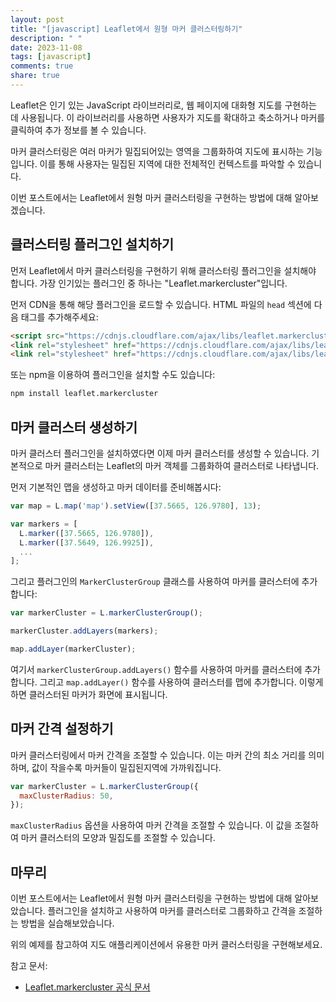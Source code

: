 ```yaml
---
layout: post
title: "[javascript] Leaflet에서 원형 마커 클러스터링하기"
description: " "
date: 2023-11-08
tags: [javascript]
comments: true
share: true
---
```


Leaflet은 인기 있는 JavaScript 라이브러리로, 웹 페이지에 대화형 지도를 구현하는 데 사용됩니다. 이 라이브러리를 사용하면 사용자가 지도를 확대하고 축소하거나 마커를 클릭하여 추가 정보를 볼 수 있습니다. 

마커 클러스터링은 여러 마커가 밀집되어있는 영역을 그룹화하여 지도에 표시하는 기능입니다. 이를 통해 사용자는 밀집된 지역에 대한 전체적인 컨텍스트를 파악할 수 있습니다. 

이번 포스트에서는 Leaflet에서 원형 마커 클러스터링을 구현하는 방법에 대해 알아보겠습니다.

## 클러스터링 플러그인 설치하기
먼저 Leaflet에서 마커 클러스터링을 구현하기 위해 클러스터링 플러그인을 설치해야 합니다. 가장 인기있는 플러그인 중 하나는 "Leaflet.markercluster"입니다. 

먼저 CDN을 통해 해당 플러그인을 로드할 수 있습니다. HTML 파일의 `head` 섹션에 다음 태그를 추가해주세요:

```html
<script src="https://cdnjs.cloudflare.com/ajax/libs/leaflet.markercluster/1.4.1/leaflet.markercluster.js"></script>
<link rel="stylesheet" href="https://cdnjs.cloudflare.com/ajax/libs/leaflet.markercluster/1.4.1/MarkerCluster.css" />
<link rel="stylesheet" href="https://cdnjs.cloudflare.com/ajax/libs/leaflet.markercluster/1.4.1/MarkerCluster.Default.css" />
```

또는 npm을 이용하여 플러그인을 설치할 수도 있습니다:

```sh
npm install leaflet.markercluster
```

## 마커 클러스터 생성하기
마커 클러스터 플러그인을 설치하였다면 이제 마커 클러스터를 생성할 수 있습니다. 기본적으로 마커 클러스터는 Leaflet의 마커 객체를 그룹화하여 클러스터로 나타냅니다.

먼저 기본적인 맵을 생성하고 마커 데이터를 준비해봅시다:

```javascript
var map = L.map('map').setView([37.5665, 126.9780], 13);

var markers = [
  L.marker([37.5665, 126.9780]),
  L.marker([37.5649, 126.9925]),
  ...
];
```

그리고 플러그인의 `MarkerClusterGroup` 클래스를 사용하여 마커를 클러스터에 추가합니다:

```javascript
var markerCluster = L.markerClusterGroup();

markerCluster.addLayers(markers);

map.addLayer(markerCluster);
```

여기서 `markerClusterGroup.addLayers()` 함수를 사용하여 마커를 클러스터에 추가합니다. 그리고 `map.addLayer()` 함수를 사용하여 클러스터를 맵에 추가합니다. 이렇게 하면 클러스터된 마커가 화면에 표시됩니다.

## 마커 간격 설정하기
마커 클러스터링에서 마커 간격을 조절할 수 있습니다. 이는 마커 간의 최소 거리를 의미하며, 값이 작을수록 마커들이 밀집된지역에 가까워집니다.

```javascript
var markerCluster = L.markerClusterGroup({
  maxClusterRadius: 50,
});
```

`maxClusterRadius` 옵션을 사용하여 마커 간격을 조절할 수 있습니다. 이 값을 조절하여 마커 클러스터의 모양과 밀집도를 조절할 수 있습니다.

## 마무리
이번 포스트에서는 Leaflet에서 원형 마커 클러스터링을 구현하는 방법에 대해 알아보았습니다. 플러그인을 설치하고 사용하여 마커를 클러스터로 그룹화하고 간격을 조절하는 방법을 실습해보았습니다. 

위의 예제를 참고하여 지도 애플리케이션에서 유용한 마커 클러스터링을 구현해보세요.

참고 문서:
- [Leaflet.markercluster 공식 문서](https://github.com/Leaflet/Leaflet.markercluster)